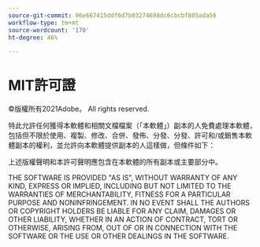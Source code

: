 ```yaml
---
source-git-commit: 96e667415ddf6d7b03274698dc6cbcbf805ada56
workflow-type: tm+mt
source-wordcount: '170'
ht-degree: 46%

---
```

# MIT許可證

©版權所有2021Adobe。 All rights reserved.

特此允許任何獲得本軟體和相關文檔檔案（「本軟體」）副本的人免費處理本軟體，包括但不限於使用、複製、修改、合併、發佈、分發、分發、許可和/或銷售本軟體副本的權利，並允許向本軟體提供副本的人這樣做，但條件如下：

上述版權聲明和本許可聲明應包含在本軟體的所有副本或主要部分中。

THE SOFTWARE IS PROVIDED &quot;AS IS&quot;, WITHOUT WARRANTY OF ANY KIND,
EXPRESS OR IMPLIED, INCLUDING BUT NOT LIMITED TO THE WARRANTIES OF
MERCHANTABILITY, FITNESS FOR A PARTICULAR PURPOSE AND
NONINFRINGEMENT. IN NO EVENT SHALL THE AUTHORS OR COPYRIGHT HOLDERS BE
LIABLE FOR ANY CLAIM, DAMAGES OR OTHER LIABILITY, WHETHER IN AN ACTION
OF CONTRACT, TORT OR OTHERWISE, ARISING FROM, OUT OF OR IN CONNECTION
WITH THE SOFTWARE OR THE USE OR OTHER DEALINGS IN THE SOFTWARE.

